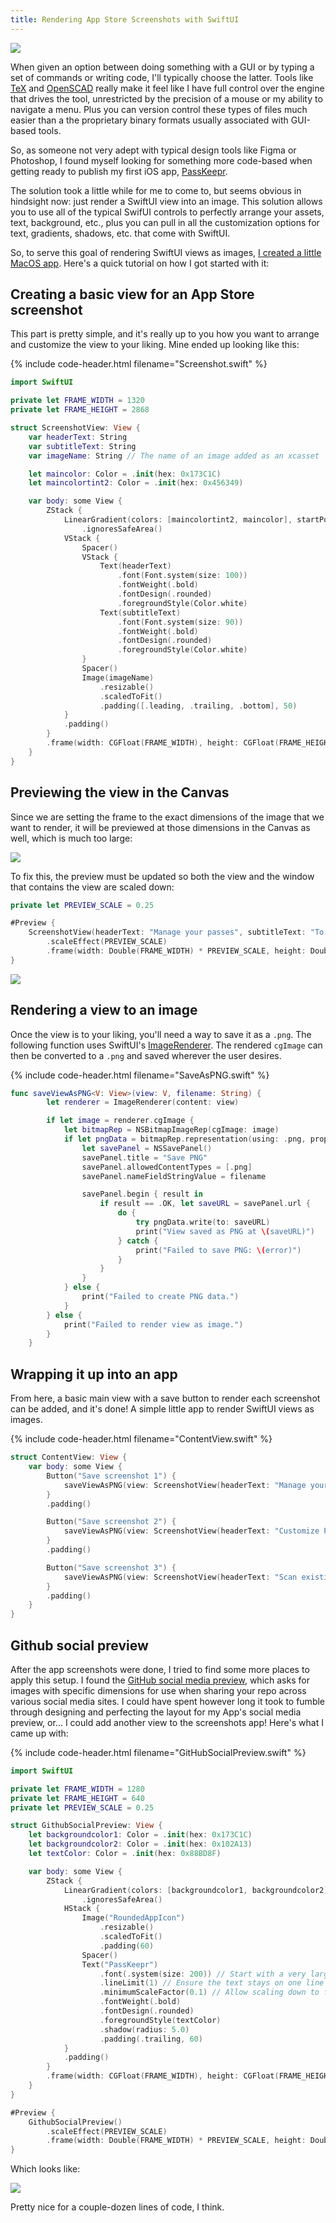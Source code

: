 ```yaml
---
title: Rendering App Store Screenshots with SwiftUI
---
```


<img src="{{ site.baseurl }}/assets/notes/rendering-images-with-swiftui/allScreenshots.png"/>

When given an option between doing something with a GUI or by typing a set of commands or writing code, I'll typically choose the latter. Tools like [TeX](https://en.wikipedia.org/wiki/TeX) and [OpenSCAD](https://openscad.org) really make it feel like I have full control over the engine that drives the tool, unrestricted by the precision of a mouse or my ability to navigate a menu. Plus you can version control these types of files much easier than a the proprietary binary formats usually associated with GUI-based tools.

So, as someone not very adept with typical design tools like Figma or Photoshop, I found myself looking for something more code-based when getting ready to publish my first iOS app, [PassKeepr](https://apps.apple.com/us/app/passkeepr/id6740440736). 

The solution took a little while for me to come to, but seems obvious in hindsight now: just render a SwiftUI view into an image. This solution allows you to use all of the typical SwifUI controls to perfectly arrange your assets, text, background, etc., plus you can pull in all the customization options for text, gradients, shadows, etc. that come with SwiftUI.

So, to serve this goal of rendering SwiftUI views as images, [I created a little MacOS app](https://github.com/AndrewHanshaw/pk-screenshots). Here's a quick tutorial on how I got started with it:

## Creating a basic view for an App Store screenshot

This part is pretty simple, and it's really up to you how you want to arrange and customize the view to your liking. Mine ended up looking like this:

{% include code-header.html filename="Screenshot.swift" %}
```swift
import SwiftUI

private let FRAME_WIDTH = 1320
private let FRAME_HEIGHT = 2868

struct ScreenshotView: View {
    var headerText: String
    var subtitleText: String
    var imageName: String // The name of an image added as an xcasset

    let maincolor: Color = .init(hex: 0x173C1C)
    let maincolortint2: Color = .init(hex: 0x456349)

    var body: some View {
        ZStack {
            LinearGradient(colors: [maincolortint2, maincolor], startPoint: .top, endPoint: .bottom)
                .ignoresSafeArea()
            VStack {
                Spacer()
                VStack {
                    Text(headerText)
                        .font(Font.system(size: 100))
                        .fontWeight(.bold)
                        .fontDesign(.rounded)
                        .foregroundStyle(Color.white)
                    Text(subtitleText)
                        .font(Font.system(size: 90))
                        .fontWeight(.bold)
                        .fontDesign(.rounded)
                        .foregroundStyle(Color.white)
                }
                Spacer()
                Image(imageName)
                    .resizable()
                    .scaledToFit()
                    .padding([.leading, .trailing, .bottom], 50)
            }
            .padding()
        }
        .frame(width: CGFloat(FRAME_WIDTH), height: CGFloat(FRAME_HEIGHT))
    }
}
```

## Previewing the view in the Canvas

Since we are setting the frame to the exact dimensions of the image that we want to render, it will be previewed at those dimensions in the Canvas as well, which is much too large:

<img src="{{ site.baseurl }}/assets/notes/rendering-images-with-swiftui/unscaledCanvas.png"/>

To fix this, the preview must be updated so both the view and the window that contains the view are scaled down:

```swift
private let PREVIEW_SCALE = 0.25

#Preview {
    ScreenshotView(headerText: "Manage your passes", subtitleText: "To edit later", imageName: "Screenshot1")
        .scaleEffect(PREVIEW_SCALE)
        .frame(width: Double(FRAME_WIDTH) * PREVIEW_SCALE, height: Double(FRAME_HEIGHT) * PREVIEW_SCALE)
}
```

<img src="{{ site.baseurl }}/assets/notes/rendering-images-with-swiftui/scaledCanvas.png"/>

## Rendering a view to an image

Once the view is to your liking, you'll need a way to save it as a `.png`. The following function uses SwiftUI's [ImageRenderer](https://developer.apple.com/documentation/swiftui/imagerenderer). The rendered `cgImage` can then be converted to a `.png` and saved wherever the user desires.

{% include code-header.html filename="SaveAsPNG.swift" %}
```swift
func saveViewAsPNG<V: View>(view: V, filename: String) {
        let renderer = ImageRenderer(content: view)

        if let image = renderer.cgImage {
            let bitmapRep = NSBitmapImageRep(cgImage: image)
            if let pngData = bitmapRep.representation(using: .png, properties: [:]) {
                let savePanel = NSSavePanel()
                savePanel.title = "Save PNG"
                savePanel.allowedContentTypes = [.png]
                savePanel.nameFieldStringValue = filename

                savePanel.begin { result in
                    if result == .OK, let saveURL = savePanel.url {
                        do {
                            try pngData.write(to: saveURL)
                            print("View saved as PNG at \(saveURL)")
                        } catch {
                            print("Failed to save PNG: \(error)")
                        }
                    }
                }
            } else {
                print("Failed to create PNG data.")
            }
        } else {
            print("Failed to render view as image.")
        }
    }
```

## Wrapping it up into an app

From here, a basic main view with a save button to render each screenshot can be added, and it's done! A simple little app to render SwiftUI views as images.

{% include code-header.html filename="ContentView.swift" %}
```swift
struct ContentView: View {
    var body: some View {
        Button("Save screenshot 1") {
            saveViewAsPNG(view: ScreenshotView(headerText: "Manage your passes", subtitleText: "To edit later", imageName: "Screenshot1"), filename: "Screenshot1")
        }
        .padding()

        Button("Save screenshot 2") {
            saveViewAsPNG(view: ScreenshotView(headerText: "Customize Passes", subtitleText: "To create unique cards", imageName: "Screenshot2"), filename: "Screenshot2")
        }
        .padding()

        Button("Save screenshot 3") {
            saveViewAsPNG(view: ScreenshotView(headerText: "Scan existing cards", subtitleText: "And save them digitally", imageName: "Screenshot3"), filename: "Screenshot3")
        }
        .padding()
    }
}
```

## Github social preview

After the app screenshots were done, I tried to find some more places to apply this setup. I found the [GitHub social media preview](https://docs.github.com/en/repositories/managing-your-repositorys-settings-and-features/customizing-your-repository/customizing-your-repositorys-social-media-preview), which asks for images with specific dimensions for use when sharing your repo across various social media sites. I could have spent however long it took to fumble through designing and perfecting the layout for my App's social media preview, or... I could add another view to the screenshots app! Here's what I came up with:

{% include code-header.html filename="GitHubSocialPreview.swift" %}
```swift
import SwiftUI

private let FRAME_WIDTH = 1280
private let FRAME_HEIGHT = 640
private let PREVIEW_SCALE = 0.25

struct GithubSocialPreview: View {
    let backgroundcolor1: Color = .init(hex: 0x173C1C)
    let backgroundcolor2: Color = .init(hex: 0x102A13)
    let textColor: Color = .init(hex: 0x88BD8F)

    var body: some View {
        ZStack {
            LinearGradient(colors: [backgroundcolor1, backgroundcolor2], startPoint: .top, endPoint: .bottom)
                .ignoresSafeArea()
            HStack {
                Image("RoundedAppIcon")
                    .resizable()
                    .scaledToFit()
                    .padding(60)
                Spacer()
                Text("PassKeepr")
                    .font(.system(size: 200)) // Start with a very large font size
                    .lineLimit(1) // Ensure the text stays on one line
                    .minimumScaleFactor(0.1) // Allow scaling down to fit
                    .fontWeight(.bold)
                    .fontDesign(.rounded)
                    .foregroundStyle(textColor)
                    .shadow(radius: 5.0)
                    .padding(.trailing, 60)
            }
            .padding()
        }
        .frame(width: CGFloat(FRAME_WIDTH), height: CGFloat(FRAME_HEIGHT))
    }
}

#Preview {
    GithubSocialPreview()
        .scaleEffect(PREVIEW_SCALE)
        .frame(width: Double(FRAME_WIDTH) * PREVIEW_SCALE, height: Double(FRAME_HEIGHT) * PREVIEW_SCALE)
}
```

Which looks like:

<img src="{{ site.baseurl }}/assets/notes/rendering-images-with-swiftui/gitHubSocialPreview.png"/>

Pretty nice for a couple-dozen lines of code, I think.
